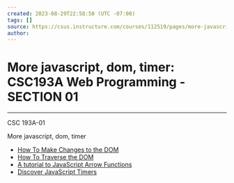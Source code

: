 ```yaml
---
created: 2023-08-29T22:58:50 (UTC -07:00)
tags: []
source: https://csus.instructure.com/courses/112519/pages/more-javascript-dom-timer?module_item_id=5711772
author:
---
```


# More javascript, dom, timer: CSC193A Web Programming - SECTION 01

---

CSC 193A-01

More javascript, dom, timer

- [How To Make Changes to the DOM](https://www.digitalocean.com/community/tutorials/how-to-make-changes-to-the-domLinks)
- [How To Traverse the DOM](https://www.digitalocean.com/community/tutorials/how-to-traverse-the-domLinks)
- [A tutorial to JavaScript Arrow Functions](https://flaviocopes.com/javascript-arrow-functions/Links)
- [Discover JavaScript Timers](https://flaviocopes.com/javascript-timers/Links)
